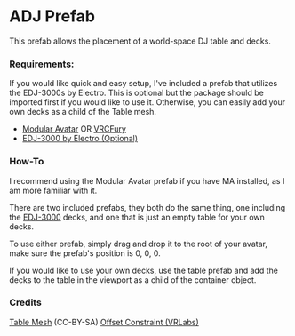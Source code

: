 # ADJ Prefab

This prefab allows the placement of a world-space DJ table and decks. 

### Requirements:

If you would like quick and easy setup, I've included a prefab that utilizes the EDJ-3000s by Electro. This is optional but the package should be imported first if you would like to use it. Otherwise, you can easily add your own decks as a child of the Table mesh.

- [Modular Avatar](https://modular-avatar.nadena.dev/) OR [VRCFury](https://github.com/VRCFury/VRCFury)
- [EDJ-3000 by Electro (Optional)](https://electrovrc.booth.pm/items/3552518)

### How-To

I recommend using the Modular Avatar prefab if you have MA installed, as I am more familiar with it.

There are two included prefabs, they both do the same thing, one including the [EDJ-3000](https://electrovrc.booth.pm/items/3552518) decks, and one that is just an empty table for your own decks.

To use either prefab, simply drag and drop it to the root of your avatar, make sure the prefab's position is 0, 0, 0.

If you would like to use your own decks, use the table prefab and add the decks to the table in the viewport as a child of the container object.

### Credits

[Table Mesh](https://sketchfab.com/3d-models/exterior-table-abrela-4288fde50a3b4e76a7bad37c83039612) (CC-BY-SA)
[Offset Constraint (VRLabs)](https://github.com/VRLabs/Offset-Constraint)

